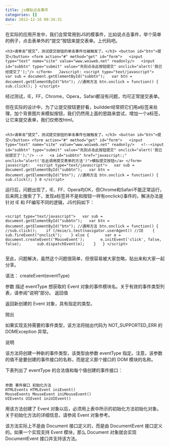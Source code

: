 ```yaml
---
title: js模拟点击事件
categories: []
date: 2012-12-16 00:34:31
---
```


在实际的应用开发中，我们会常常用到JS的模事件，比如说点击事件，举个简单的例子，点击表单外的“提交”按钮来提交表单。上代码吧。
```
<h3>请单击“提交”，测试提交按钮的单击事件也被触发了。</h3> <button id="btn">提交</button> <form action="#" method="get" id="form">   <input type="text" name="site" value="www.woiweb.net" readonly/>   <input id="subbtn" type="submit" value="先别点击此按钮提交" onclick="alert('我已经提交了');"/> </form>   Javscript: <script type="text/javascript">   var sub = document.getElementById("subbtn");   var btn = document.getElementById("btn"); //通用方法 btn.onclick = function() { sub.click(); } </script>
```
经过测试，IE，FF，Chrome，Opera，Safari都没有问题，均可正常提交表单。

但在实际的设计中，为了让提交按钮更好看，buildder经常把它们用a标签来处理，加个背景图片来模拟按钮，我们仍然用上面的思路来尝试，增加一个a标签，让它来提交表单，我们仅修改html。


```

<h3>请单击“提交”，测试提交按钮的单击事件也被触发了。</h3> <button id="btn">提交</button> <form action="#" method="get" id="form">   <input type="text" name="site" value="www.woiweb.net" readonly/>   <!--<input id="subbtn" type="submit" value="先别点击此按钮提交" onclick="alert('我已经提交了');"/> -->   <a id="subbtn" href="javascript:;" onclick="alert('在此调用提交表单的方法')">模拟提交按钮</a> </form>   javascript:   <script type="text/javascript">   var sub = document.getElementById("subbtn");   var btn = document.getElementById("btn"); //通用方法 btn.onclick = function() { sub.click(); } 8 </script>

```


运行后，问题出现了，IE、FF、Opera均OK，但Chrome和Safari不能正常运行，后来网上搜索了下，发现a标签并不是和按钮一样有onclick()事件的，解决办法是针对 IE 和 FF编写不同的逻辑，JS代码如下：
```

<script type="text/javascript">   var sub = document.getElementById("subbtn");   var btn = document.getElementById("btn"); //通用方法 btn.onclick = function() {    //sub.click();    if (/msie/i.test(navigator.userAgent)) //IE    {       sub.fireEvent("onclick");    } else {       var e = document.createEvent('MouseEvent');       e.initEvent('click', false, false);       sub.dispatchEvent(e);    }   } </script>


```



至此，问题解决，虽然这个问题很简单，但很容易被大家忽略，贴出来和大家一起分享。

语法： 
createEvent(eventType)

参数 描述
eventType 想获取的 Event 对象的事件模块名。关于有效的事件类型列表，请参阅”说明”部分。
返回值

返回新创建的 Event 对象，具有指定的类型。

抛出

如果实现支持需要的事件类型，该方法将抛出代码为 NOT_SUPPORTED_ERR 的 DOMException 异常。

说明

该方法将创建一种新的事件类型，该类型由参数 eventType 指定。注意，该参数的值不是要创建的事件接口的名称，而是定义那个接口的 DOM 模块的名称。

下表列出了 eventType 的合法值和每个值创建的事件接口：
```

参数 事件接口 初始化方法
HTMLEvents HTMLEvent iniEvent()
MouseEvents MouseEvent iniMouseEvent()
UIEvents UIEvent iniUIEvent()
```

用该方法创建了 Event 对象以后，必须用上表中所示的初始化方法初始化对象。关于初始化方法的详细信息，请参阅 Event 对象参考。

该方法实际上不是由 Document 接口定义的，而是由 DocumentEvent 接口定义的。如果一个实现支持 Event 模块，那么 Document 对象就会实现 DocumentEvent 接口并支持该方法。

```
